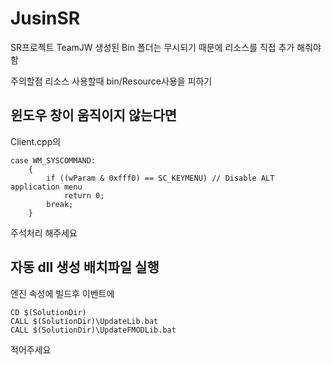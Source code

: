 # JusinSR

SR프로젝트 TeamJW
생성된 Bin 폴더는 무시되기 때문에 리소스를
직접 추가 해줘야함

주의할점 리소스 사용할때 bin/Resource사용을 피하기


## 윈도우 창이 움직이지 않는다면

Client.cpp의
```
case WM_SYSCOMMAND:
    {
        if ((wParam & 0xfff0) == SC_KEYMENU) // Disable ALT application menu
            return 0;
        break;
    }
```
주석처리 해주세요


## 자동 dll 생성 배치파일 실행
엔진 속성에 빌드후 이벤트에
```
CD $(SolutionDir)
CALL $(SolutionDir)\UpdateLib.bat
CALL $(SolutionDir)\UpdateFMODLib.bat
```
적어주세요